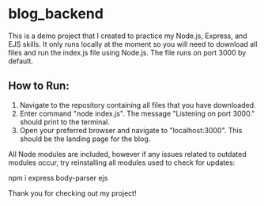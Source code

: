 # blog_backend
This is a demo project that I created to practice my Node.js, Express, and EJS skills. It only runs locally at the moment so you will need to download all files and run the index.js file using Node.js. The file runs on port 3000 by default.

## How to Run:
1. Navigate to the repository containing all files that you have downloaded.
2. Enter command "node index.js". The message "Listening on port 3000." should print to the terminal.
3. Open your preferred browser and navigate to "localhost:3000". This should be the landing page for the blog.

All Node modules are included, however if any issues related to outdated modules occur, try reinstalling all modules used to check for updates:

npm i express body-parser ejs

Thank you for checking out my project!